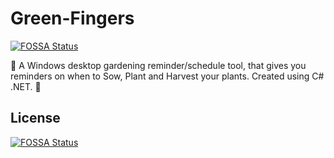 # Green-Fingers
[![FOSSA Status](https://app.fossa.com/api/projects/git%2Bgithub.com%2Fmattu08%2FGreen-Fingers.svg?type=shield)](https://app.fossa.com/projects/git%2Bgithub.com%2Fmattu08%2FGreen-Fingers?ref=badge_shield)

:sunflower: A Windows desktop gardening reminder/schedule tool, that gives you reminders on when to Sow, Plant and Harvest your plants. Created using C# .NET. :strawberry:


## License
[![FOSSA Status](https://app.fossa.com/api/projects/git%2Bgithub.com%2Fmattu08%2FGreen-Fingers.svg?type=large)](https://app.fossa.com/projects/git%2Bgithub.com%2Fmattu08%2FGreen-Fingers?ref=badge_large)